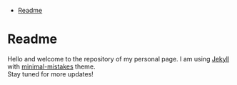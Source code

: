 - [Readme](#readme)

# Readme
Hello and welcome to the repository of my personal page. I am using [Jekyll](https://jekyllrb.com/) with [minimal-mistakes](https://github.com/mmistakes/minimal-mistakes) theme.
<br>
Stay tuned for more updates!
